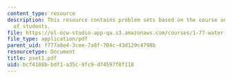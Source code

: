 ```yaml
---
content_type: resource
description: This resource contains problem sets based on the course understanding
  of students.
file: https://ol-ocw-studio-app-qa.s3.amazonaws.com/courses/1-77-water-quality-control-spring-2006/bcf4188bbdf1a35c9fc9d74597f8f118_pset1.pdf
file_type: application/pdf
parent_uid: f777a8e4-3cee-7a8f-704c-43d129c4798b
resourcetype: Document
title: pset1.pdf
uid: bcf4188b-bdf1-a35c-9fc9-d74597f8f118
---
```

